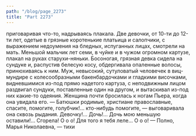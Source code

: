 ```yaml
---
path: "/blog/page_2273"
title: "Part 2273"
---
```


приговаривая что-то, надрываясь плакала. Две девочки, от 10-ти до 12-ти лет, одетые в грязные коротенькие платьица и салопчики, с выражением недоумения на бледных, испуганных лицах, смотрели на мать. Меньшой мальчик лет семи, в чуйке и в чужом огромном картузе, плакал на руках старухи-няньки. Босоногая, грязная девка сидела на сундуке и, распустив белесую косу, обдергивала опаленные волосы, принюхиваясь к ним. Муж, невысокий, сутуловатый человечек в виц-мундире с колесообразными бакенбардочками и гладкими височками, видневшимися из-под прямо надетого картуза, с неподвижным лицом раздвигал сундуки, поставленные один на другом, и вытаскивал из-под них какие-то одеяния.
Женщина почти бросилась к ногам Пьера, когда она увидала его.
— Батюшки родимые, христиане православные, спасите, помогите, голубчик!... кто-нибудь помогите, — выговаривала она сквозь рыдания. Девочку!... Дочь!... Дочь мою меньшую оставили!... Сгорела! О о о! Для того я тебя леле... О о о!
— Полно, Марья Николаевна, — тихи
